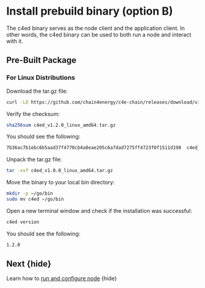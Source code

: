 <!--
order: 5
-->

# Install prebuild binary (option B)

The c4ed binary serves as the node client and the application client. In other words, the c4ed binary can be used to both run a node and interact with it.
## Pre-Built Package


### For Linux Distributions

Download the tar.gz file:

```bash
curl -LO https://github.com/chain4energy/c4e-chain/releases/download/v1.2.0/c4ed_v1.2.0_linux_amd64.tar.gz
```

Verify the checksum:

```bash
sha256sum c4ed_v1.2.0_linux_amd64.tar.gz
```

You should see the following:

```bash
7b36ac7b1ebc6b5aad37f4770cb4a8eae205c6a7dad7275ff4723f0f1511d198  c4ed_v1.2.0_linux_amd64.tar.gz
```

Unpack the tar.gz file:

```bash
tar -xvf c4ed_v1.0.0_linux_amd64.tar.gz
```

Move the binary to your local bin directory:

```bash
mkdir -p ~/go/bin
sudo mv c4ed ~/go/bin
```

Open a new terminal window and check if the installation was successful:

```bash
c4ed version
```

You should see the following:

```bash
1.2.0
```

## Next {hide}

Learn how to [run and configure node](.run_node.md) {hide}